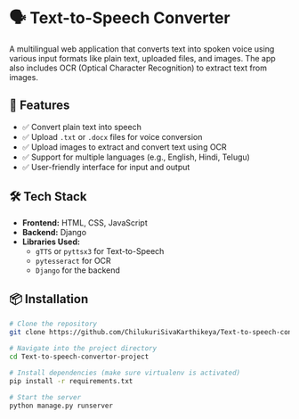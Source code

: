# 🗣️ Text-to-Speech Converter

A multilingual web application that converts text into spoken voice using various input formats like plain text, uploaded files, and images. The app also includes OCR (Optical Character Recognition) to extract text from images.

## 🔧 Features

- ✅ Convert plain text into speech
- ✅ Upload `.txt` or `.docx` files for voice conversion
- ✅ Upload images to extract and convert text using OCR
- ✅ Support for multiple languages (e.g., English, Hindi, Telugu)
- ✅ User-friendly interface for input and output

## 🛠️ Tech Stack

- **Frontend:** HTML, CSS, JavaScript
- **Backend:** Django
- **Libraries Used:** 
  - `gTTS` or `pyttsx3` for Text-to-Speech
  - `pytesseract` for OCR
  - `Django` for the backend

## 📦 Installation

```bash
# Clone the repository
git clone https://github.com/ChilukuriSivaKarthikeya/Text-to-speech-convertor-project.git

# Navigate into the project directory
cd Text-to-speech-convertor-project

# Install dependencies (make sure virtualenv is activated)
pip install -r requirements.txt

# Start the server
python manage.py runserver
